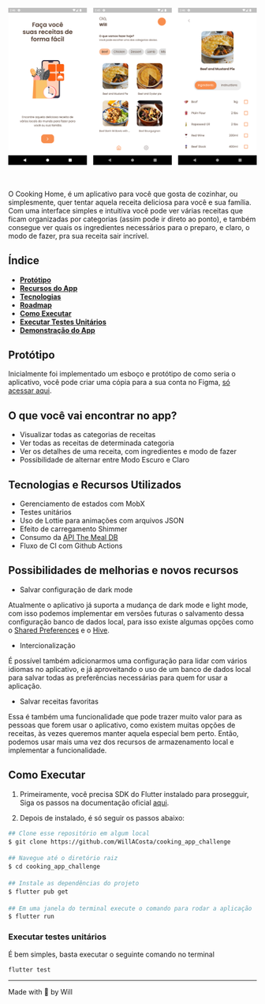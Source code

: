 <br>
  <center>
    <img src="./docs/cooking_home.png" style="width: 600px;" />
  </center>
<br>

##

O Cooking Home, é um aplicativo para você que gosta de cozinhar, ou simplesmente, quer tentar aquela receita deliciosa para você e sua família. Com uma interface simples e intuitiva você pode ver várias receitas que ficam organizadas por categorias (assim pode ir direto ao ponto), e também consegue ver quais os ingredientes necessários para o preparo, e claro, o modo de fazer, pra sua receita sair incrível.

## Índice

- **[Protótipo](#protótipo)**
- **[Recursos do App](#O-que-você-vai-encontrar-no-app?)**
- **[Tecnologias](#Tecnologias-e-Recursos-Utilizados)**
- **[Roadmap](#Possibilidades-de-melhorias-e-novos-recursos)**
- **[Como Executar](#Como-Executar)**
- **[Executar Testes Unitários](#Executar-testes-unitários)**
- **[Demonstração do App](#Demonstração-do-App)**

## Protótipo

Inicialmente foi implementado um esboço e protótipo de como seria o aplicativo, você pode criar uma cópia para a sua conta no Figma, [só acessar aqui](https://www.figma.com/file/yJkHkN9hgP6Xm14Rwoa5vn/Cooking-Home?node-id=0%3A1).

## O que você vai encontrar no app?

- Visualizar todas as categorias de receitas
- Ver todas as receitas de determinada categoria
- Ver os detalhes de uma receita, com ingredientes e modo de fazer
- Possibilidade de alternar entre Modo Escuro e Claro

## Tecnologias e Recursos Utilizados

- Gerenciamento de estados com MobX
- Testes unitários
- Uso de Lottie para animações com arquivos JSON
- Efeito de carregamento Shimmer
- Consumo da [API The Meal DB](https://www.themealdb.com/)
- Fluxo de CI com Github Actions

## Possibilidades de melhorias e novos recursos

- Salvar configuração de dark mode

Atualmente o aplicativo já suporta a mudança de dark mode e light mode, com isso
podemos implementar em versões futuras o salvamento dessa configuração banco de dados local,
para isso existe algumas opções como o [Shared Preferences](https://pub.dev/packages/shared_preferences) e o [Hive](https://pub.dev/packages/hive).

- Intercionalização

É possível também adicionarmos uma configuração para lidar com vários idiomas no aplicativo, e já aproveitando o uso
de um banco de dados local para salvar todas as preferências necessárias para quem for usar a aplicação.

- Salvar receitas favoritas

Essa é também uma funcionalidade que pode trazer muito valor para as pessoas que forem usar o aplicativo, como existem
muitas opções de receitas, às vezes queremos manter aquela especial bem perto. Então, podemos usar mais uma vez dos
recursos de armazenamento local e implementar a funcionalidade.

## Como Executar

1. Primeiramente, você precisa SDK do Flutter instalado para prosegguir, Siga os passos na documentação oficial [aqui](https://docs.flutter.dev/get-started/install).

2. Depois de instalado, é só seguir os passos abaixo:

```bash
## Clone esse repositório em algum local
$ git clone https://github.com/WillACosta/cooking_app_challenge

## Navegue até o diretório raiz
$ cd cooking_app_challenge

## Instale as dependências do projeto
$ flutter pub get

## Em uma janela do terminal execute o comando para rodar a aplicação
$ flutter run
```

### Executar testes unitários

É bem simples, basta executar o seguinte comando no terminal

```shell
flutter test
```

---

Made with 🖤 by Will
